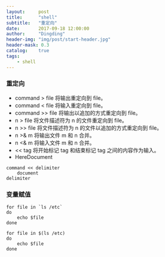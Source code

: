 ```yaml
---
layout:     post
title:      "shell"
subtitle:   "重定向"
date:       2017-09-18 12:00:00
author:     "Dingding"
header-img: "img/post/start-header.jpg"
header-mask: 0.3
catalog:    true
tags:
    - shell 
---
```


### 重定向
* command > file	将输出重定向到 file。
* command < file	将输入重定向到 file。
* command >> file	将输出以追加的方式重定向到 file。
* n > file	将文件描述符为 n 的文件重定向到 file。
* n >> file	将文件描述符为 n 的文件以追加的方式重定向到 file。
* n >& m	将输出文件 m 和 n 合并。
* n <& m	将输入文件 m 和 n 合并。
* << tag	将开始标记 tag 和结束标记 tag 之间的内容作为输入。
* HereDocument
```
command << delimiter
	document
delimiter
```

### 变量赋值

```
for file in `ls /etc`
do
	echo $file
done
```

```
for file in $(ls /etc)
do
	echo $file
done
```

